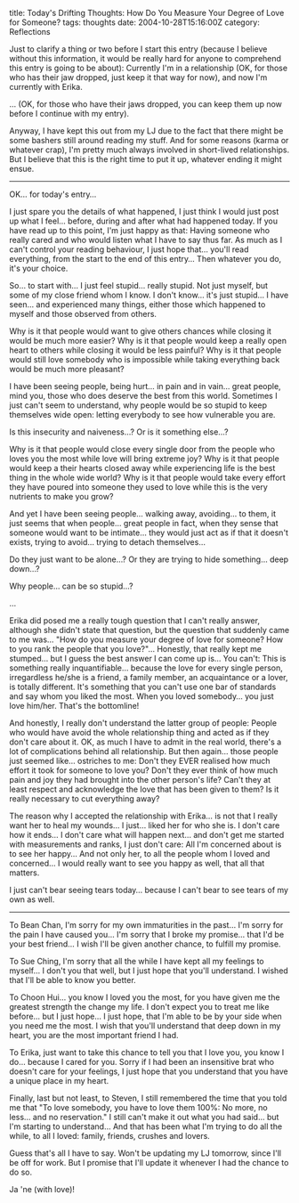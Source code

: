 title: Today's Drifting Thoughts: How Do You Measure Your Degree of Love for Someone?
tags: thoughts
date: 2004-10-28T15:16:00Z
category: Reflections

Just to clarify a thing or two before I start this entry (because I believe without this information, it would be really hard for anyone to comprehend this entry is going to be about): Currently I'm in a relationship (OK, for those who has their jaw dropped, just keep it that way for now), and now I'm currently with Erika.

… (OK, for those who have their jaws dropped, you can keep them up now before I continue with my entry).

Anyway, I have kept this out from my LJ due to the fact that there might be some bashers still around reading my stuff. And for some reasons (karma or whatever crap), I'm pretty much always involved in short-lived relationships. But I believe that this is the right time to put it up, whatever ending it might ensue.

---

OK… for today's entry…

I just spare you the details of what happened, I just think I would just post up what I feel… before, during and after what had happened today. If you have read up to this point, I'm just happy as that: Having someone who really cared and who would listen what I have to say thus far. As much as I can't control your reading behaviour, I just hope that… you'll read everything, from the start to the end of this entry… Then whatever you do, it's your choice.

So… to start with… I just feel stupid… really stupid. Not just myself, but some of my close friend whom I know. I don't know… it's just stupid… I have seen… and experienced many things, either those which happened to myself and those observed from others.

Why is it that people would want to give others chances while closing it would be much more easier?
Why is it that people would keep a really open heart to others while closing it would be less painful?
Why is it that people would still love somebody who is impossible while taking everything back would be much more pleasant?

I have been seeing people, being hurt… in pain and in vain… great people, mind you, those who does deserve the best from this world. Sometimes I just can't seem to understand, why people would be so stupid to keep themselves wide open: letting everybody to see how vulnerable you are.

Is this insecurity and naiveness…? Or is it something else…?

Why is it that people would close every single door from the people who loves you the most while love will bring extreme joy?
Why is it that people would keep a their hearts closed away while experiencing life is the best thing in the whole wide world?
Why is it that people would take every effort they have poured into someone they used to love while this is the very nutrients to make you grow?

And yet I have been seeing people… walking away, avoiding… to them, it just seems that when people… great people in fact, when they sense that someone would want to be intimate… they would just act as if that it doesn't exists, trying to avoid… trying to detach themselves…

Do they just want to be alone…? Or they are trying to hide something… deep down…?

Why people… can be so stupid…?

…

Erika did posed me a really tough question that I can't really answer, although she didn't state that question, but the question that suddenly came to me was… "How do you measure your degree of love for someone? How to you rank the people that you love?"… Honestly, that really kept me stumped… but I guess the best answer I can come up is… You can't: This is something really inquantifiable… because the love for every single person, irregardless he/she is a friend, a family member, an acquaintance or a lover, is totally different. It's something that you can't use one bar of standards and say whom you liked the most. When you loved somebody… you just love him/her. That's the bottomline!

And honestly, I really don't understand the latter group of people: People who would have avoid the whole relationship thing and acted as if they don't care about it. OK, as much I have to admit in the real world, there's a lot of complications behind all relationship. But then again… those people just seemed like… ostriches to me: Don't they EVER realised how much effort it took for someone to love you? Don't they ever think of how much pain and joy they had brought into the other person's life? Can't they at least respect and acknowledge the love that has been given to them? Is it really necessary to cut everything away?

The reason why I accepted the relationship with Erika… is not that I really want her to heal my wounds… I just… liked her for who she is. I don't care how it ends… I don't care what will happen next… and don't get me started with measurements and ranks, I just don't care: All I'm concerned about is to see her happy… And not only her, to all the people whom I loved and concerned… I would really want to see you happy as well, that all that matters.

I just can't bear seeing tears today… because I can't bear to see tears of my own as well.

---
To Bean Chan, I'm sorry for my own immaturities in the past… I'm sorry for the pain I have caused you… I'm sorry that I broke my promise… that I'd be your best friend… I wish I'll be given another chance, to fulfill my promise.

To Sue Ching, I'm sorry that all the while I have kept all my feelings to myself… I don't you that well, but I just hope that you'll understand. I wished that I'll be able to know you better.

To Choon Hui… you know I loved you the most, for you have given me the greatest strength the change my life. I don't expect you to treat me like before… but I just hope… I just hope, that I'm able to be by your side when you need me the most. I wish that you'll understand that deep down in my heart, you are the most important friend I had.

To Erika, just want to take this chance to tell you that I love you, you know I do… because I cared for you. Sorry if I had been an insensitive brat who doesn't care for your feelings, I just hope that you understand that you have a unique place in my heart.

Finally, last but not least, to Steven, I still remembered the time that you told me that "To love somebody, you have to love them 100%: No more, no less… and no reservation." I still can't make it out what you had said… but I'm starting to understand… And that has been what I'm trying to do all the while, to all I loved: family, friends, crushes and lovers.

Guess that's all I have to say. Won't be updating my LJ tomorrow, since I'll be off for work. But I promise that I'll update it whenever I had the chance to do so.

Ja 'ne (with love)!
